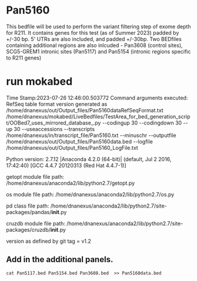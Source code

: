 # Pan5160
This bedfile will be used to perform the variant filtering step of exome depth for R211. It contains genes for this test (as of Summer 2023) padded by +/-30 bp. 5' UTRs are also included, and padded +/-30bp. Two BEDfiles containing additional regions are also inlcuded - Pan3608 (control sites), SCG5-GREM1 intronic sites (Pan5117) and Pan5154 (intronic regions specific to R211 genes)
# run mokabed
Time Stamp:2023-07-26 12:46:00.503772
Command arguments executed:
RefSeq table format version generated as /home/dnanexus/out/Output_files/Pan5160dataRefSeqFormat.txt
/home/dnanexus/mokabed/LiveBedfiles/TestArea_for_bed_generation_script/OOBed7_uses_mirrored_database_.py --codingup 30 --codingdown 30 --up 30 --useaccessions --transcripts /home/dnanexus/in/transcript_file/Pan5160.txt --minuschr --outputfile /home/dnanexus/out/Output_files/Pan5160data.bed --logfile /home/dnanexus/out/Output_files/Pan5160_LogFile.txt 

 Python version: 2.7.12 |Anaconda 4.2.0 (64-bit)| (default, Jul  2 2016, 17:42:40) 
[GCC 4.4.7 20120313 (Red Hat 4.4.7-1)]

 getopt module file path: /home/dnanexus/anaconda2/lib/python2.7/getopt.py

 os module file path: /home/dnanexus/anaconda2/lib/python2.7/os.py

 pd class file path: /home/dnanexus/anaconda2/lib/python2.7/site-packages/pandas/__init__.py

 cruzdb module file path: /home/dnanexus/anaconda2/lib/python2.7/site-packages/cruzdb/__init__.py

version as defined by git tag = v1.2

## Add in the additional panels.
`cat Pan5117.bed Pan5154.bed Pan3608.bed  >> Pan5160data.bed`